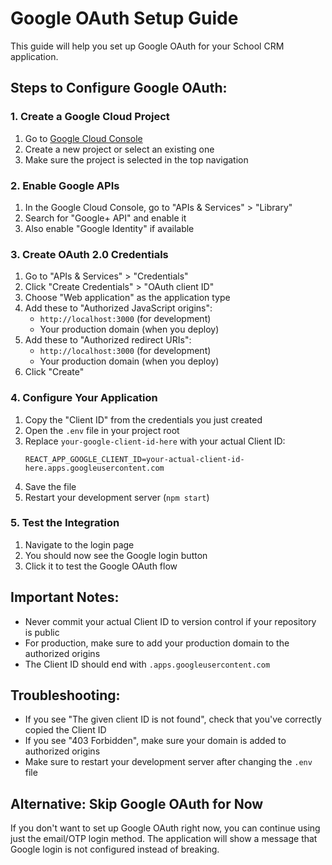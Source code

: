 # Google OAuth Setup Guide

This guide will help you set up Google OAuth for your School CRM application.

## Steps to Configure Google OAuth:

### 1. Create a Google Cloud Project
1. Go to [Google Cloud Console](https://console.cloud.google.com/)
2. Create a new project or select an existing one
3. Make sure the project is selected in the top navigation

### 2. Enable Google APIs
1. In the Google Cloud Console, go to "APIs & Services" > "Library"
2. Search for "Google+ API" and enable it
3. Also enable "Google Identity" if available

### 3. Create OAuth 2.0 Credentials
1. Go to "APIs & Services" > "Credentials"
2. Click "Create Credentials" > "OAuth client ID"
3. Choose "Web application" as the application type
4. Add these to "Authorized JavaScript origins":
   - `http://localhost:3000` (for development)
   - Your production domain (when you deploy)
5. Add these to "Authorized redirect URIs":
   - `http://localhost:3000` (for development)
   - Your production domain (when you deploy)
6. Click "Create"

### 4. Configure Your Application
1. Copy the "Client ID" from the credentials you just created
2. Open the `.env` file in your project root
3. Replace `your-google-client-id-here` with your actual Client ID:
   ```
   REACT_APP_GOOGLE_CLIENT_ID=your-actual-client-id-here.apps.googleusercontent.com
   ```
4. Save the file
5. Restart your development server (`npm start`)

### 5. Test the Integration
1. Navigate to the login page
2. You should now see the Google login button
3. Click it to test the Google OAuth flow

## Important Notes:
- Never commit your actual Client ID to version control if your repository is public
- For production, make sure to add your production domain to the authorized origins
- The Client ID should end with `.apps.googleusercontent.com`

## Troubleshooting:
- If you see "The given client ID is not found", check that you've correctly copied the Client ID
- If you see "403 Forbidden", make sure your domain is added to authorized origins
- Make sure to restart your development server after changing the `.env` file

## Alternative: Skip Google OAuth for Now
If you don't want to set up Google OAuth right now, you can continue using just the email/OTP login method. The application will show a message that Google login is not configured instead of breaking.
